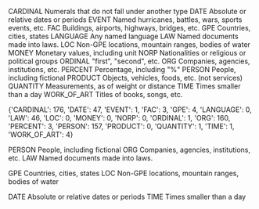 CARDINAL Numerals that do not fall under another type
DATE Absolute or relative dates or periods
EVENT Named hurricanes, battles, wars, sports events, etc.
FAC Buildings, airports, highways, bridges, etc.
GPE Countries, cities, states
LANGUAGE Any named language
LAW Named documents made into laws.
LOC Non-GPE locations, mountain ranges, bodies of water
MONEY Monetary values, including unit
NORP Nationalities or religious or political groups
ORDINAL "first", "second", etc.
ORG Companies, agencies, institutions, etc.
PERCENT Percentage, including "%"
PERSON People, including fictional
PRODUCT Objects, vehicles, foods, etc. (not services)
QUANTITY Measurements, as of weight or distance
TIME Times smaller than a day
WORK_OF_ART Titles of books, songs, etc.

{'CARDINAL': 176, 'DATE': 47, 'EVENT': 1, 'FAC': 3, 'GPE': 4, 'LANGUAGE': 0, 'LAW': 46, 'LOC': 0, 'MONEY': 0, 'NORP': 0, 'ORDINAL': 1, 'ORG': 160, 'PERCENT': 3, 'PERSON': 157, 'PRODUCT': 0, 'QUANTITY': 1, 'TIME': 1, 'WORK_OF_ART': 4}

PERSON People, including fictional
ORG Companies, agencies, institutions, etc.
LAW Named documents made into laws.

GPE Countries, cities, states
LOC Non-GPE locations, mountain ranges, bodies of water

DATE Absolute or relative dates or periods
TIME Times smaller than a day
